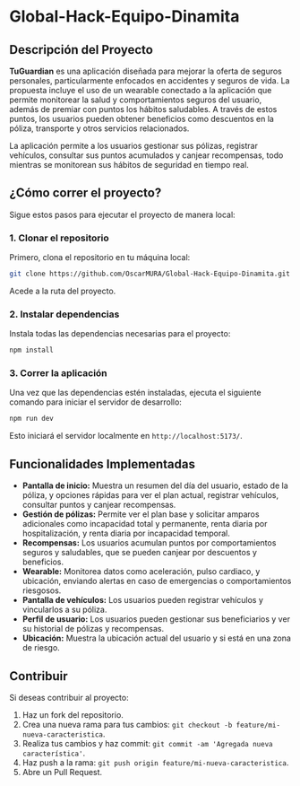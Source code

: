 
# Global-Hack-Equipo-Dinamita

## Descripción del Proyecto

**TuGuardian** es una aplicación diseñada para mejorar la oferta de seguros personales, particularmente enfocados en accidentes y seguros de vida. La propuesta incluye el uso de un wearable conectado a la aplicación que permite monitorear la salud y comportamientos seguros del usuario, además de premiar con puntos los hábitos saludables. A través de estos puntos, los usuarios pueden obtener beneficios como descuentos en la póliza, transporte y otros servicios relacionados.

La aplicación permite a los usuarios gestionar sus pólizas, registrar vehículos, consultar sus puntos acumulados y canjear recompensas, todo mientras se monitorean sus hábitos de seguridad en tiempo real.

## ¿Cómo correr el proyecto?

Sigue estos pasos para ejecutar el proyecto de manera local:

### 1. Clonar el repositorio

Primero, clona el repositorio en tu máquina local:

```bash
git clone https://github.com/OscarMURA/Global-Hack-Equipo-Dinamita.git

```

Acede a la ruta del proyecto.

### 2. Instalar dependencias

Instala todas las dependencias necesarias para el proyecto:

```bash
npm install
```

### 3. Correr la aplicación

Una vez que las dependencias estén instaladas, ejecuta el siguiente comando para iniciar el servidor de desarrollo:

```bash
npm run dev
```

Esto iniciará el servidor localmente en `http://localhost:5173/`.

## Funcionalidades Implementadas

- **Pantalla de inicio:** Muestra un resumen del día del usuario, estado de la póliza, y opciones rápidas para ver el plan actual, registrar vehículos, consultar puntos y canjear recompensas.
- **Gestión de pólizas:** Permite ver el plan base y solicitar amparos adicionales como incapacidad total y permanente, renta diaria por hospitalización, y renta diaria por incapacidad temporal.
- **Recompensas:** Los usuarios acumulan puntos por comportamientos seguros y saludables, que se pueden canjear por descuentos y beneficios.
- **Wearable:** Monitorea datos como aceleración, pulso cardiaco, y ubicación, enviando alertas en caso de emergencias o comportamientos riesgosos.
- **Pantalla de vehículos:** Los usuarios pueden registrar vehículos y vincularlos a su póliza.
- **Perfil de usuario:** Los usuarios pueden gestionar sus beneficiarios y ver su historial de pólizas y recompensas.
- **Ubicación:** Muestra la ubicación actual del usuario y si está en una zona de riesgo.

## Contribuir

Si deseas contribuir al proyecto:

1. Haz un fork del repositorio.
2. Crea una nueva rama para tus cambios: `git checkout -b feature/mi-nueva-caracteristica`.
3. Realiza tus cambios y haz commit: `git commit -am 'Agregada nueva característica'`.
4. Haz push a la rama: `git push origin feature/mi-nueva-caracteristica`.
5. Abre un Pull Request.


